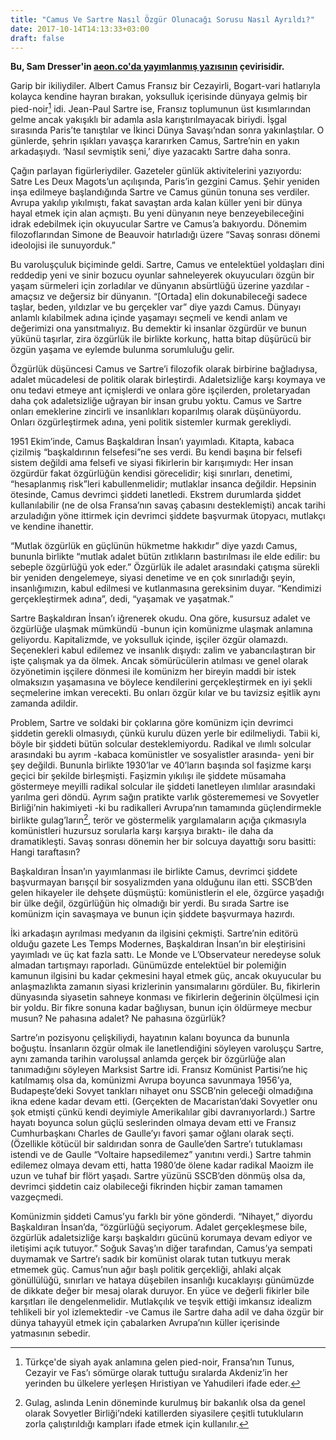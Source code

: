 ```yaml
---
title: "Camus Ve Sartre Nasıl Özgür Olunacağı Sorusu Nasıl Ayrıldı?"
date: 2017-10-14T14:13:33+03:00
draft: false
---
```


**Bu, Sam Dresser'in [aeon.co'da yayımlanmış
yazısının](https://aeon.co/ideas/how-camus-and-sartre-split-up-over-the-question-of-how-to-be-free)
çevirisidir.**

Garip bir ikiliydiler. Albert Camus Fransız bir Cezayirli, Bogart-vari
hatlarıyla kolayca kendine hayran bırakan, yoksulluk içerisinde dünyaya
gelmiş bir pied-noir[^1] idi. Jean-Paul Sartre ise, Fransız toplumunun üst
kısımlarından gelme ancak yakışıklı bir adamla asla karıştırılmayacak
biriydi. İşgal sırasında Paris’te tanıştılar ve İkinci Dünya Savaşı’ndan
sonra yakınlaştılar. O günlerde, şehrin ışıkları yavaşça kararırken
Camus, Sartre’nin en yakın arkadaşıydı. ‘Nasıl sevmiştik seni,’ diye
yazacaktı Sartre daha sonra.

Çağın parlayan figürleriydiler. Gazeteler günlük aktivitelerini
yazıyordu: Satre Les Deux Magots’un açılışında, Paris’in gezgini Camus.
Şehir yeniden inşa edilmeye başlandığında Sartre ve Camus günün tonuna
ses verdiler. Avrupa yakılıp yıkılmıştı, fakat savaştan arda kalan
küller yeni bir dünya hayal etmek için alan açmıştı. Bu yeni dünyanın
neye benzeyebileceğini idrak edebilmek için okuyucular Sartre ve Camus’a
bakıyordu. Dönemim filozoflarından Simone de Beauvoir hatırladığı üzere
“Savaş sonrası dönemi ideolojisi ile sunuyorduk.”

Bu varoluşçuluk biçiminde geldi. Sartre, Camus ve entelektüel yoldaşları
dini reddedip yeni ve sinir bozucu oyunlar sahneleyerek okuyucuları
özgün bir yaşam sürmeleri için zorladılar ve dünyanın absürtlüğü üzerine
yazdılar -amaçsız ve değersiz bir dünyanın. “[Ortada] elin
dokunabileceği sadece taşlar, beden, yıldızlar ve bu gerçekler var” diye
yazdı Camus. Dünyayı anlamlı kılabilmek adına içinde yaşamayı seçmeli ve
kendi anlam ve değerimizi ona yansıtmalıyız. Bu demektir ki insanlar
özgürdür ve bunun yükünü taşırlar, zira özgürlük ile birlikte korkunç,
hatta bitap düşürücü bir özgün yaşama ve eylemde bulunma sorumluluğu
gelir.

Özgürlük düşüncesi Camus ve Sartre’i filozofik olarak birbirine
bağladıysa, adalet mücadelesi de politik olarak birleştirdi.
Adaletsizliğe karşı koymaya ve onu tedavi etmeye ant içmişlerdi ve
onlara göre işçilerden, proletaryadan daha çok adaletsizliğe uğrayan bir
insan grubu yoktu. Camus ve Sartre onları emeklerine zincirli ve
insanlıkları koparılmış olarak düşünüyordu. Onları özgürleştirmek adına,
yeni politik sistemler kurmak gerekliydi.

1951 Ekim’inde, Camus Başkaldıran İnsan’ı yayımladı. Kitapta, kabaca
çizilmiş “başkaldırının felsefesi”ne ses verdi. Bu kendi başına bir
felsefi sistem değildi ama felsefi ve siyasi fikirlerin bir karışımıydı:
Her insan özgürdür fakat özgürlüğün kendisi görecelidir; kişi sınırları,
denetimi, “hesaplanmış risk”leri kabullenmelidir; mutlaklar insanca
değildir. Hepsinin ötesinde, Camus devrimci şiddeti lanetledi. Ekstrem
durumlarda şiddet kullanılabilir (ne de olsa Fransa’nın savaş çabasını
desteklemişti) ancak tarihi arzuladığın yöne ittirmek için devrimci
şiddete başvurmak ütopyacı, mutlakçı ve kendine ihanettir.

“Mutlak özgürlük en güçlünün hükmetme hakkıdır” diye yazdı Camus,
bununla birlikte “mutlak adalet bütün zıtlıkların bastırılması ile elde
edilir: bu sebeple özgürlüğü yok eder.” Özgürlük ile adalet arasındaki
çatışma sürekli bir yeniden dengelemeye, siyasi denetime ve en çok
sınırladığı şeyin, insanlığımızın, kabul edilmesi ve kutlanmasına
gereksinim duyar. “Kendimizi gerçekleştirmek adına”, dedi, “yaşamak ve
yaşatmak.”

Sartre Başkaldıran İnsan’ı iğrenerek okudu. Ona göre, kusursuz adalet ve
özgürlüğe ulaşmak mümkündü -bunun için komünizme ulaşmak anlamına
geliyordu. Kapitalizmde, ve yoksulluk içinde, işçiler özgür olamazdı.
Seçenekleri kabul edilemez ve insanlık dışıydı: zalim ve yabancılaştıran
bir işte çalışmak ya da ölmek. Ancak sömürücülerin atılması ve genel
olarak özyönetimin işçilere dönmesi ile komünizm her bireyin maddi bir
istek olmaksızın yaşamasına ve böylece kendilerini gerçekleştirmek en
iyi şekli seçmelerine imkan verecekti. Bu onları özgür kılar ve bu
tavizsiz eşitlik aynı zamanda adildir.

Problem, Sartre ve soldaki bir çoklarına göre komünizm için devrimci
şiddetin gerekli olmasıydı, çünkü kurulu düzen yerle bir edilmeliydi.
Tabii ki, böyle bir şiddeti bütün solcular desteklemiyordu. Radikal ve
ılımlı solcular arasındaki bu ayrım -kabaca komünistler ve sosyalistler
arasında- yeni bir şey değildi. Bununla birlikte 1930’lar ve 40’ların
başında sol faşizme karşı geçici bir şekilde birleşmişti. Faşizmin
yıkılışı ile şiddete müsamaha göstermeye meyilli radikal solcular ile
şiddeti lanetleyen ılımlılar arasındaki yarılma geri döndü. Ayrım sağın
pratikte varlık gösterememesi ve Sovyetler Birliği’nin hakimiyeti -ki bu
radikalleri Avrupa’nın tamamında güçlendirmekle birlikte gulag’ların[^2],
terör ve göstermelik yargılamaların açığa çıkmasıyla komünistleri
huzursuz sorularla karşı karşıya bıraktı- ile daha da dramatikleşti.
Savaş sonrası dönemin her bir solcuya dayattığı soru basitti: Hangi
taraftasın?

Başkaldıran İnsan’ın yayımlanması ile birlikte Camus, devrimci şiddete
başvurmayan barışçıl bir sosyalizmden yana olduğunu ilan etti. SSCB’den
gelen hikayeler ile dehşete düşmüştü: komünistlerin el ele, özgürce
yaşadığı bir ülke değil, özgürlüğün hiç olmadığı bir yerdi. Bu sırada
Sartre ise komünizm için savaşmaya ve bunun için şiddete başvurmaya
hazırdı.

İki arkadaşın ayrılması medyanın da ilgisini çekmişti. Sartre’nin
editörü olduğu gazete Les Temps Modernes, Başkaldıran İnsan’ın bir
eleştirisini yayımladı ve üç kat fazla sattı. Le Monde ve L’Observateur
neredeyse soluk almadan tartışmayı raporladı. Günümüzde entelektüel bir
polemiğin kamunun ilgisini bu kadar çekmesini hayal etmek güç, ancak
okuyucular bu anlaşmazlıkta zamanın siyasi krizlerinin yansımalarını
gördüler. Bu, fikirlerin dünyasında siyasetin sahneye konması ve
fikirlerin değerinin ölçülmesi için bir yoldu. Bir fikre sonuna kadar
bağlıysan, bunun için öldürmeye mecbur musun? Ne pahasına adalet? Ne
pahasına özgürlük?

Sartre’ın pozisyonu çelişkiliydi, hayatının kalanı boyunca da bununla
boğuştu. İnsanların özgür olmak ile lanetlendiğini söyleyen varoluşçu
Sartre, aynı zamanda tarihin varoluşsal anlamda gerçek bir özgürlüğe
alan tanımadığını söyleyen Marksist Sartre idi. Fransız Komünist
Partisi’ne hiç katılmamış olsa da, komünizmi Avrupa boyunca savunmaya
1956’ya, Budapeşte’deki Sovyet tankları nihayet onu SSCB’nin geleceği
olmadığına ikna edene kadar devam etti. (Gerçekten de Macaristan’daki
Sovyetler onu şok etmişti çünkü kendi deyimiyle Amerikalılar gibi
davranıyorlardı.) Sartre hayatı boyunca solun güçlü seslerinden olmaya
devam etti ve Fransız Cumhurbaşkanı Charles de Gaulle’yı favori şamar
oğlanı olarak seçti. (Özellikle kötücül bir saldırıdan sonra de
Gaulle’den Sartre’ı tutuklaması istendi ve de Gaulle “Voltaire
hapsedilemez” yanıtını verdi.) Sartre tahmin edilemez olmaya devam etti,
hatta 1980’de ölene kadar radikal Maoizm ile uzun ve tuhaf bir flört
yaşadı. Sartre yüzünü SSCB’den dönmüş olsa da, devrimci şiddetin caiz
olabileceği fikrinden hiçbir zaman tamamen vazgeçmedi.

Komünizmin şiddeti Camus’yu farklı bir yöne gönderdi. “Nihayet,” diyordu
Başkaldıran İnsan’da, “özgürlüğü seçiyorum. Adalet gerçekleşmese bile,
özgürlük adaletsizliğe karşı başkaldırı gücünü korumaya devam ediyor ve
iletişimi açık tutuyor.” Soğuk Savaş’ın diğer tarafından, Camus’ya
sempati duymamak ve Sartre’ı sadık bir komünist olarak tutan tutkuyu
merak etmemek güç. Camus’nun ağır başlı politik gerçekliği, ahlaki alçak
gönüllülüğü, sınırları ve hataya düşebilen insanlığı kucaklayışı
günümüzde de dikkate değer bir mesaj olarak duruyor. En yüce ve değerli
fikirler bile karşıtları ile dengelenmelidir. Mutlakçılık ve teşvik
ettiği imkansız idealizm tehlikeli bir yol izlemektedir -ve Camus ile
Sartre daha adil ve daha özgür bir dünya tahayyül etmek için çabalarken
Avrupa’nın küller içerisinde yatmasının sebedir.

[^1]: Türkçe'de siyah ayak anlamına gelen pied-noir, Fransa’nın Tunus,
Cezayir ve Fas’ı sömürge olarak tuttuğu sıralarda Akdeniz’in her
yerinden bu ülkelere yerleşen Hıristiyan ve Yahudileri ifade eder.
[^2]: Gulag, aslında Lenin döneminde kurulmuş bir bakanlık olsa da genel
olarak Sovyetler Birliği’ndeki katillerden siyasilere çeşitli
tutukluların zorla çalıştırıldığı kampları ifade etmek için kullanılır.

